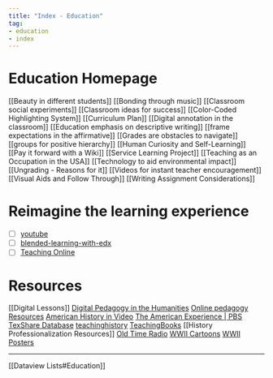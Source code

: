 ```yaml
---
title: "Index - Education"
tag: 
- education
- index
---
```


# Education Homepage

[[Beauty in different students]]
[[Bonding through music]] 
[[Classroom social experiments]]
[[Classroom ideas for success]]
[[Color-Coded Highlighting System]]
[[Curriculum Plan]]
[[Digital annotation in the classroom]]
[[Education emphasis on descriptive writing]]
[[frame expectations in the affirmative]]
[[Grades  are obstacles to navigate]]
[[groups for positive hierarchy]]
[[Human Curiosity and Self-Learning]]
[[Pay it forward with a Wiki]]
[[Service Learning Project]]
[[Teaching as an Occupation in the USA]]
[[Technology to aid environmental impact]]
[[Ungrading - Reasons for it]]
[[Videos for instant teacher encouragement]]
[[Visual Aids and Follow Through]]
[[Writing Assignment Considerations]]

#  Reimagine the learning experience
- [ ] [youtube](https://www.youtube.com/watch?v=rYwTA5RA9eU)
- [ ] [blended-learning-with-edx](https://www.edx.org/course/blendedx-blended-learning-with-edx)
- [ ] [Teaching Online](https://cdl.ucf.edu/teach/)

# Resources
[[Digital Lessons]]
[Digital Pedagogy in the Humanities](https://digitalpedagogy.hcommons.org)
[Online pedagogy Resources](https://twitter.com/bree_bop/status/1519376066363768834)
[American History in Video](https://alexanderstreet.com)
[The American Experience | PBS](https://www.pbs.org/wgbh/americanexperience/)
[TexShare Database](https://texshare.net)
[teachinghistory](https://teachinghistory.org/)
[TeachingBooks](https://www.teachingbooks.net)
[[History Professionalization Resources]]
[Old Time Radio](https://archive.org/details/oldtimeradio?and%5B%5D=world%20war%20II&and%5B%5D=subject%3A%22WW2%22)
[WWII Cartoons](https://www.saturdayeveningpost.com/2011/11/world-war-ii-cartoons/)
[WWII Posters](https://dc.library.northwestern.edu/collections/faf4f60e-78e0-4fbf-96ce-4ca8b4df597a)

---
[[Dataview Lists#Education]]